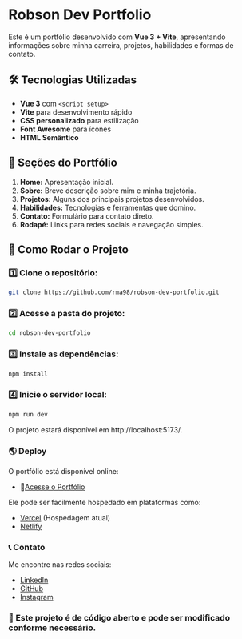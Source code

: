 # Robson Dev Portfolio

Este é um portfólio desenvolvido com **Vue 3 + Vite**, apresentando informações sobre minha carreira, projetos, habilidades e formas de contato.

## 🛠 Tecnologias Utilizadas
- **Vue 3** com `<script setup>`
- **Vite** para desenvolvimento rápido
- **CSS personalizado** para estilização
- **Font Awesome** para ícones
- **HTML Semântico**

## 📌 Seções do Portfólio
1. **Home:** Apresentação inicial.
2. **Sobre:** Breve descrição sobre mim e minha trajetória.
3. **Projetos:** Alguns dos principais projetos desenvolvidos.
4. **Habilidades:** Tecnologias e ferramentas que domino.
5. **Contato:** Formulário para contato direto.
6. **Rodapé:** Links para redes sociais e navegação simples.

## 🚀 Como Rodar o Projeto
### 1️⃣ Clone o repositório:
```sh
git clone https://github.com/rma98/robson-dev-portfolio.git
```

### 2️⃣ Acesse a pasta do projeto:
```sh
cd robson-dev-portfolio
```

### 3️⃣ Instale as dependências:
```sh
npm install
```

### 4️⃣ Inicie o servidor local:
```sh
npm run dev
```

O projeto estará disponível em http://localhost:5173/.

### 🌎 Deploy
O portfólio está disponível online:
- 🔗[Acesse o Portfólio](https://robson-dev-portfolio.vercel.app/#/)

Ele pode ser facilmente hospedado em plataformas como:
- [Vercel](https://vercel.com/) (Hospedagem atual)
- [Netlify](https://www.netlify.com/)

### 📞 Contato
Me encontre nas redes sociais:
- [LinkedIn](https://linkedin.com/in/robson-monteiro-de-albuquerque-8b3853230)
- [GitHub](https://github.com/rma98)
- [Instagram](robson.albuquerque_cm)

### 📌 Este projeto é de código aberto e pode ser modificado conforme necessário.

